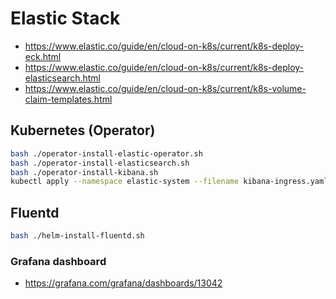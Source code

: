 # Elastic Stack

- https://www.elastic.co/guide/en/cloud-on-k8s/current/k8s-deploy-eck.html
- https://www.elastic.co/guide/en/cloud-on-k8s/current/k8s-deploy-elasticsearch.html
- https://www.elastic.co/guide/en/cloud-on-k8s/current/k8s-volume-claim-templates.html

## Kubernetes (Operator)

```bash
bash ./operator-install-elastic-operator.sh
bash ./operator-install-elasticsearch.sh
bash ./operator-install-kibana.sh
kubectl apply --namespace elastic-system --filename kibana-ingress.yaml
```

## Fluentd

```bash
bash ./helm-install-fluentd.sh
```

### Grafana dashboard

- https://grafana.com/grafana/dashboards/13042
